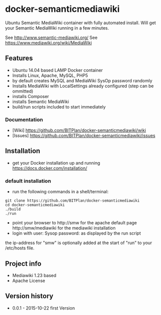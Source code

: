 # docker-semanticmediawiki
Ubuntu Semantic MediaWiki container with fully automated install. 
Will get your Semantic MediaWiki running in a few minutes.

See http://www.semantic-mediawiki.org/
See  https://www.mediawiki.org/wiki/MediaWiki

## Features
* Ubuntu 14.04 based LAMP Docker container
* Installs Linux, Apache, MySQL, PHP5 
* by default creates MySQL and MediaWiki SysOp password randomly
* Installs MediaWiki with LocalSettings already configured (step can be ommitted)
* installs Composer
* installs Semantic MediaWiki
* build/run scripts included to start immediately

### Documentation
* [Wiki]   https://github.com/BITPlan/docker-semanticmediawiki/wiki
* [Issues] https://github.com/BITPlan/docker-semanticmediawiki/issues

## Installation
* get your Docker installation up and running https://docs.docker.com/installation/
### default installation
* run the following commands in a shell/terminal:
```
git clone https://github.com/BITPlan/docker-semanticmediawiki
cd docker-semanticmediawiki
./build
./run
```
* point your browser to 
  http://smw
for the apache default page
  http://smw/mediawiki
for the mediawiki installation
* login with
user: Sysop
password: as displayed by the run script

the ip-address for "smw" is optionally added at the start of "run" to your /etc/hosts file.


## Project info
* Mediawiki 1.23 based
* Apache License

## Version history
* 0.0.1 - 2015-10-22 first Version


